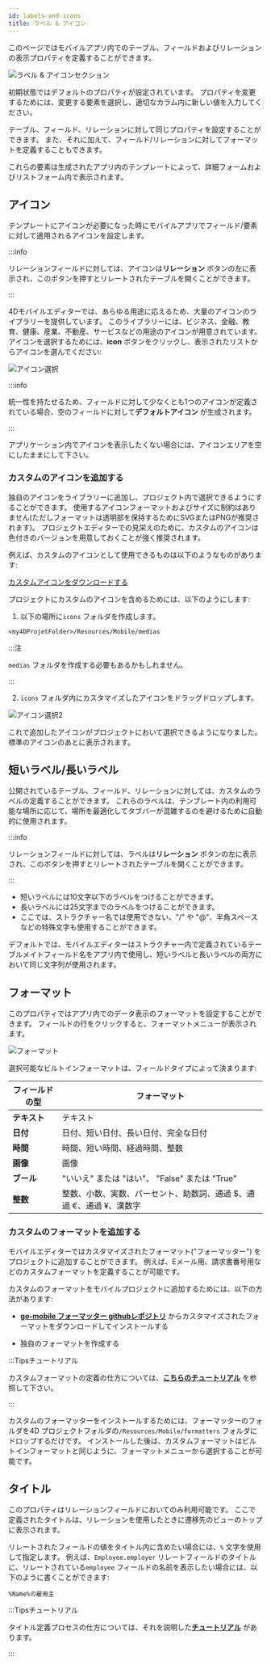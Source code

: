 ```yaml
---
id: labels-and-icons
title: ラベル & アイコン
---
```


このページではモバイルアプリ内でのテーブル、フィールドおよびリレーションの表示プロパティを定義することができます。

![ラベル & アイコンセクション](img/Labels-&-icons-section-4D-for-iOS.png)

初期状態ではデフォルトのプロパティが設定されています。 プロパティを変更するためには、変更する要素を選択し、適切なカラム内に新しい値を入力してください。

テーブル、フィールド、リレーションに対して同じプロパティを設定することができます。 また、それに加えて、フィールド/リレーションに対してフォーマットを定義することもできます。

これらの要素は生成されたアプリ内のテンプレートによって、詳細フォームおよびリストフォーム内で表示されます。


## アイコン

テンプレートにアイコンが必要になった時にモバイルアプリでフィールド/要素に対して適用されるアイコンを設定します。

:::info

リレーションフィールドに対しては、アイコンは**リレーション** ボタンの左に表示され、このボタンを押すとリレートされたテーブルを開くことができます。

:::

4Dモバイルエディターでは、あらゆる用途に応えるため、大量のアイコンのライブラリーを提供しています。 このライブラリーには、ビジネス、金融、教育、健康、産業、不動産、サービスなどの用途のアイコンが用意されています。 アイコンを選択するためには、**icon** ボタンをクリックし、表示されたリストからアイコンを選んでください:

![アイコン選択](img/icon-library.png)

:::info

統一性を持たせるため、フィールドに対して少なくとも1つのアイコンが定義されている場合、空のフィールドに対して**デフォルトアイコン** が生成されます。

:::

アプリケーション内でアイコンを表示したくない場合には、アイコンエリアを空にしたままにして下さい。


### カスタムのアイコンを追加する

独自のアイコンをライブラリーに追加し、プロジェクト内で選択できるようにすることができます。 使用するアイコンフォーマットおよびサイズに制約はありません(ただしフォーマットは透明部を保持するためにSVGまたはPNGが推奨されます)。 プロジェクトエディターでの見栄えのために、カスタムのアイコンは色付きのバージョンを用意しておくことが強く推奨されます。

例えば、カスタムのアイコンとして使用できるものは以下のようなものがあります:

<div className="center-button">
<a
  className="button button--primary"
  href="https://github.com/4d-go-mobile/tutorial-CustomIcons/releases/latest/download/tutorial-CustomIcons.zip">
  カスタムアイコンをダウンロードする
</a>
</div>

プロジェクトにカスタムのアイコンを含めるためには、以下のようにします:

1. 以下の場所に`icons` フォルダを作成します。

```
<my4DProjetFolder>/Resources/Mobile/medias
```

:::注

`medias` フォルダを作成する必要もあるかもしれません。

:::

2. `icons` フォルダ内にカスタマイズしたアイコンをドラッグドロップします。

![アイコン選択2](img/mobile-folder-custom-icons.png)

これで追加したアイコンがプロジェクトにおいて選択できるようになりました。標準のアイコンのあとに表示されます。




## 短いラベル/長いラベル

公開されているテーブル、フィールド、リレーションに対しては、カスタムのラベルの定義することができます。 これらのラベルは、テンプレート内の利用可能な場所に応じて、場所を最適化してタブバーが混雑するのを避けるために自動的に使用されます。

:::info

リレーションフィールドに対しては、ラベルは**リレーション** ボタンの左に表示され、このボタンを押すとリレートされたテーブルを開くことができます。

:::

- 短いラベルには10文字以下のラベルをつけることができます。
- 長いラベルには25文字までのラベルをつけることができます。
- ここでは、ストラクチャー名では使用できない、"/" や "@"、半角スペースなどの特殊文字も使用することができます。

デフォルトでは、モバイルエディターはストラクチャー内で定義されているテーブルメイトフィールド名をアプリ内で使用し、短いラベルと長いラベルの両方において同じ文字列が使用されます。


## フォーマット

このプロパティではアプリ内でのデータ表示のフォーマットを設定することができます。 フィールドの行をクリックすると、フォーマットメニューが表示されます。

![フォーマット](img/formats-menu.png)

選択可能なビルトインフォーマットは、フィールドタイプによって決まります:

| フィールドの型  | フォーマット                                |
| -------- | ------------------------------------- |
| **テキスト** | テキスト                                  |
| **日付**   | 日付、短い日付、長い日付、完全な日付                    |
| **時間**   | 時間、短い時間、経過時間、整数                       |
| **画像**   | 画像                                    |
| **ブール**  | "いいえ" または "はい"、 "False" または "True"    |
| **整数**   | 整数、小数、実数、パーセント、助数詞、通過 $、通過 €、通過 ¥、漢数字 |


### カスタムのフォーマットを追加する

モバイルエディターではカスタマイズされたフォーマット("フォーマッター") をプロジェクトに追加することができます。 例えば、Eメール用、請求書番号用などのカスタムフォーマットを定義することが可能です。

カスタムのフォーマットをモバイルプロジェクトに追加するためには、以下の方法があります:

- [**go-mobile フォーマッター githubレポジトリ**](https://4d-go-mobile.github.io/gallery//#/type/formatter) からカスタマイズされたフォーマットをダウンロードしてインストールする

- 独自のフォーマットを作成する

:::Tipsチュートリアル

カスタムフォーマットの定義の仕方については、[**こちらのチュートリアル**](../tutorials/data-formatter/create-data-formatter) を参照して下さい。

:::

カスタムのフォーマッターをインストールするためには、フォーマッターのフォルダを4D プロジェクトフォルダの`/Resources/Mobile/formatters` フォルダにドロップするだけです。 インストールした後は、カスタムフォーマットはビルトインフォーマットと同じように、フォーマットメニューから選択することが可能です。


## タイトル

このプロパティはリレーションフィールドにおいてのみ利用可能です。 ここで定義されたタイトルは、リレーションを使用したときに遷移先のビューのトップに表示されます。

リレートされたフィールドの値をタイトル内に含めたい場合には、`%` 文字を使用して指定します。 例えば、`Employee.employer` リレートフィールドのタイトルに、リレートされている`employee` フィールドの名前を表示したい場合には、以下のように書くことができます:

```
%Name%の雇用主
```

:::Tipsチュートリアル

タイトル定義プロセスの仕方については、それを説明した[**チュートリアル**](../tutorials/relations/one-to-many-title-definition) があります。

:::
